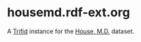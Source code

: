 # housemd.rdf-ext.org

A [Trifid](https://github.com/zazuko/trifid) instance for the [House, M.D.](https://github.com/rdf-ext/housemd) dataset.
